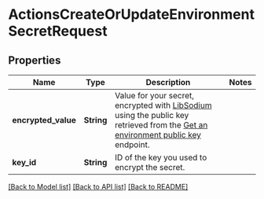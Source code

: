 # ActionsCreateOrUpdateEnvironmentSecretRequest

## Properties

Name | Type | Description | Notes
------------ | ------------- | ------------- | -------------
**encrypted_value** | **String** | Value for your secret, encrypted with [LibSodium](https://libsodium.gitbook.io/doc/bindings_for_other_languages) using the public key retrieved from the [Get an environment public key](https://docs.github.com/rest/actions/secrets#get-an-environment-public-key) endpoint. | 
**key_id** | **String** | ID of the key you used to encrypt the secret. | 

[[Back to Model list]](../README.md#documentation-for-models) [[Back to API list]](../README.md#documentation-for-api-endpoints) [[Back to README]](../README.md)


